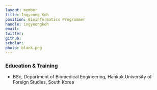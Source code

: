 ```yaml
---
layout: member
title: Ingyeong Koh
position: Bioinformatics Programmer
handle: ingyeongkoh
email:
twitter:
github:
scholar: 
photo: blank.png
---
```



### Education & Training
- BSc, Department of Biomedical Engineering, Hankuk University of Foreign Studies, South Korea